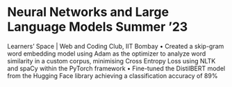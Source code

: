 # Neural Networks and Large Language Models Summer ’23
Learners’ Space | Web and Coding Club, IIT Bombay
• Created a skip-gram word embedding model using Adam as the optimizer to analyze word similarity in a
custom corpus, minimising Cross Entropy Loss using NLTK and spaCy within the PyTorch framework
• Fine-tuned the DistilBERT model from the Hugging Face library achieving a classification accuracy of 89%
